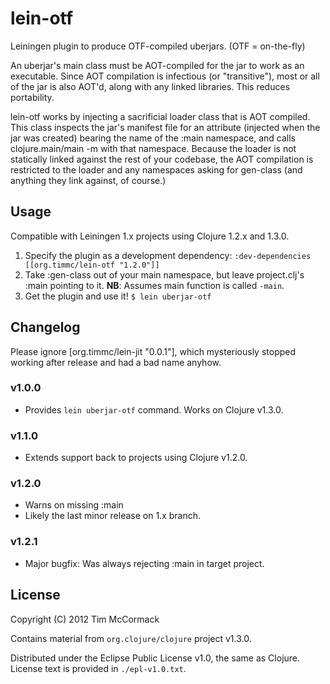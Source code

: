 # lein-otf

Leiningen plugin to produce OTF-compiled uberjars. (OTF = on-the-fly)

An uberjar's main class must be AOT-compiled for the jar to work as an
executable. Since AOT compilation is infectious (or "transitive"), most or all
of the jar is also AOT'd, along with any linked libraries. This reduces
portability.

lein-otf works by injecting a sacrificial loader class that is AOT compiled.
This class inspects the jar's manifest file for an attribute (injected when the
jar was created) bearing the name of the :main namespace, and calls
clojure.main/main -m with that namespace. Because the loader is not statically
linked against the rest of your codebase, the AOT compilation is restricted
to the loader and any namespaces asking for gen-class (and anything they link
against, of course.)

## Usage

Compatible with Leiningen 1.x projects using Clojure 1.2.x and 1.3.0.

1. Specify the plugin as a development dependency:
   `:dev-dependencies [[org.timmc/lein-otf "1.2.0"]]`
2. Take :gen-class out of your main namespace, but leave project.clj's :main
   pointing to it. **NB**: Assumes main function is called `-main`.
3. Get the plugin and use it!
   `$ lein uberjar-otf`

## Changelog

Please ignore [org.timmc/lein-jit "0.0.1"], which mysteriously stopped working
after release and had a bad name anyhow.

### v1.0.0

* Provides `lein uberjar-otf` command. Works on Clojure v1.3.0.

### v1.1.0

* Extends support back to projects using Clojure v1.2.0.

### v1.2.0

* Warns on missing :main
* Likely the last minor release on 1.x branch.

### v1.2.1

* Major bugfix: Was always rejecting :main in target project.

## License

Copyright (C) 2012 Tim McCormack

Contains material from `org.clojure/clojure` project v1.3.0.

Distributed under the Eclipse Public License v1.0, the same as Clojure.
License text is provided in `./epl-v1.0.txt`.

